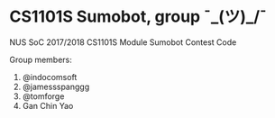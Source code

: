 # CS1101S Sumobot, group ¯\_(ツ)_/¯

NUS SoC 2017/2018 CS1101S Module Sumobot Contest Code

Group members:
1. @indocomsoft
2. @jamessspanggg
3. @tomforge
4. Gan Chin Yao